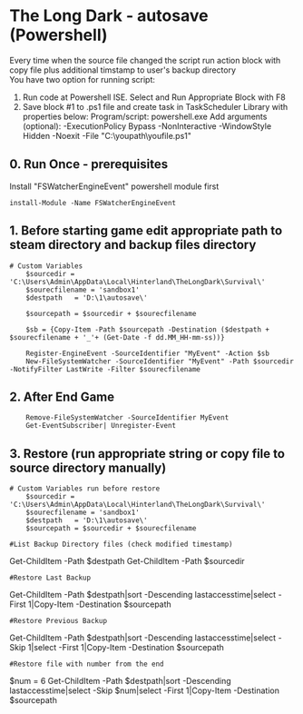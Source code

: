 # The Long Dark - autosave (Powershell)
                                    
   
Every time when the source file changed the script run action block with copy file plus additional timstamp to user's backup directory  
You have two option for running script:
1. Run code at Powershell ISE.
   Select and Run Appropriate Block with F8 
3. Save block #1 to .ps1 file and create task in TaskScheduler Library with properties below:
   Program/script: powershell.exe
   Add arguments (optional): -ExecutionPolicy Bypass -NonInteractive -WindowStyle Hidden -Noexit -File "C:\youpath\youfile.ps1"

## 0. Run Once - prerequisites
Install "FSWatcherEngineEvent" powershell module first
```
install-Module -Name FSWatcherEngineEvent
```

## 1. Before starting game edit appropriate path to steam directory and backup files directory
```
# Custom Variables 
    $sourcedir = 'C:\Users\Admin\AppData\Local\Hinterland\TheLongDark\Survival\'
    $sourecfilename = 'sandbox1'    
    $destpath   = 'D:\1\autosave\'

    $sourcepath = $sourcedir + $sourecfilename

    $sb = {Copy-Item -Path $sourcepath -Destination ($destpath + $sourecfilename + '_'+ (Get-Date -f dd.MM_HH-mm-ss))}

    Register-EngineEvent -SourceIdentifier "MyEvent" -Action $sb
    New-FileSystemWatcher -SourceIdentifier "MyEvent" -Path $sourcedir -NotifyFilter LastWrite -Filter $sourecfilename
```

## 2. After End Game
``` 
    Remove-FileSystemWatcher -SourceIdentifier MyEvent
    Get-EventSubscriber| Unregister-Event
``` 


## 3. Restore (run appropriate string or copy file to source directory manually)
```
# Custom Variables run before restore
    $sourcedir = 'C:\Users\Admin\AppData\Local\Hinterland\TheLongDark\Survival\'
    $sourecfilename = 'sandbox1'    
    $destpath   = 'D:\1\autosave\'
    $sourcepath = $sourcedir + $sourecfilename

#List Backup Directory files (check modified timestamp)
```
Get-ChildItem -Path $destpath
Get-ChildItem -Path $sourcedir    
```
#Restore Last Backup
```
Get-ChildItem -Path $destpath|sort -Descending lastaccesstime|select -First 1|Copy-Item -Destination $sourcepath
```
#Restore Previous Backup 
```
Get-ChildItem -Path $destpath|sort -Descending lastaccesstime|select -Skip 1|select -First 1|Copy-Item -Destination $sourcepath
```
#Restore file with number from the end
```
$num = 6
Get-ChildItem -Path $destpath|sort -Descending lastaccesstime|select -Skip $num|select -First 1|Copy-Item -Destination $sourcepath
```

